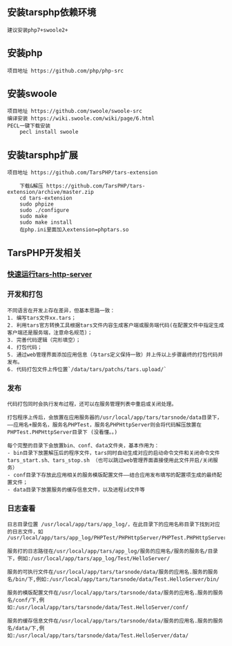 ## 安装tarsphp依赖环境
    建议安装php7+swoole2+

## 安装php
    项目地址 https://github.com/php/php-src 

## 安装swoole
    项目地址 https://github.com/swoole/swoole-src
    编译安装 https://wiki.swoole.com/wiki/page/6.html
    PECL一键下载安装
        pecl install swoole
        
## 安装tarsphp扩展
    项目地址 https://github.com/TarsPHP/tars-extension
    
        下载&解压 https://github.com/TarsPHP/tars-extension/archive/master.zip
        cd tars-extension
        sudo phpize 
        sudo ./configure
        sudo make 
        sudo make install
        在php.ini里面加入extension=phptars.so

## TarsPHP开发相关
### [快速运行tars-http-server](../QuickStart/tars-http-server.md)

### 开发和打包
    不同语言在开发上存在差异，但基本思路一致：
    1. 编写tars文件xx.tars；
    2. 利用tars官方转换工具根据tars文件内容生成客户端或服务端代码(在配置文件中指定生成客户端还是服务端，注意命名规范)；
    3. 完善代码逻辑（完形填空）；
    4. 打包代码；
    5. 通过web管理界面添加应用信息（与tars定义保持一致）并上传以上步骤最终的打包代码并发布。
    6. 代码打包文件上传位置`/data/tars/patchs/tars.upload/`

### 发布
    代码打包同时会执行发布过程，还可以在服务管理列表中重启或关闭处理。
    
    打包程序上传后，会放置在应用服务器的/usr/local/app/tars/tarsnode/data目录下，——应用名+服务名，服务名PHPTest，服务名PHPHttpServer则会将代码解压放置在PHPTest.PHPHttpServer目录下 (没看懂。。)
    
    每个完整的目录下会放置bin、conf、data文件夹，基本作用为：
    - bin目录下放置解压后的程序文件，tars同时自动生成对应的启动命令文件和关闭命令文件 tars_start.sh、tars_stop.sh （也可以跳过web管理界面直接使用此文件开启/关闭服务）
    - conf目录下存放此应用相关的服务模版配置文件——结合应用发布填写的配置项生成的最终配置文件；
    - data目录下放置服务的缓存信息文件，以及进程id文件等

### 日志查看

    日志目录位置 /usr/local/app/tars/app_log/，在此目录下的应用名称目录下找到对应的日志文件，如 /usr/local/app/tars/app_log/PHPTest/PHPHttpServer/PHPTest.PHPHttpServer.log
    
    服务打的日志路径在/usr/local/app/tars/app_log/服务的应用名/服务的服务名/目录下，例如:/usr/local/app/tars/app_log/Test/HelloServer/
    
    服务的可执行文件在/usr/local/app/tars/tarsnode/data/服务的应用名.服务的服务名/bin/下,例如:/usr/local/app/tars/tarsnode/data/Test.HelloServer/bin/
    
    服务的模版配置文件在/usr/local/app/tars/tarsnode/data/服务的应用名.服务的服务名/conf/下,例如:/usr/local/app/tars/tarsnode/data/Test.HelloServer/conf/
    
    服务的缓存信息文件在/usr/local/app/tars/tarsnode/data/服务的应用名.服务的服务名/data/下,例如:/usr/local/app/tars/tarsnode/data/Test.HelloServer/data/

